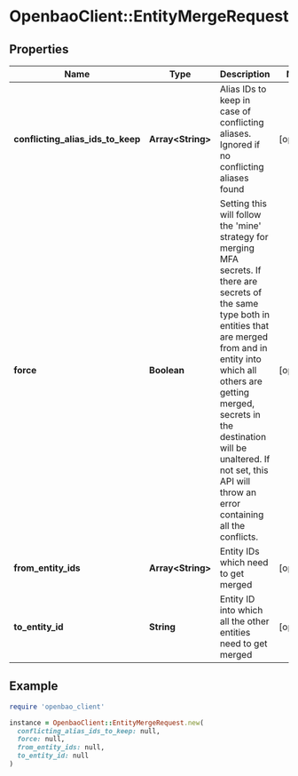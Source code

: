 # OpenbaoClient::EntityMergeRequest

## Properties

| Name | Type | Description | Notes |
| ---- | ---- | ----------- | ----- |
| **conflicting_alias_ids_to_keep** | **Array&lt;String&gt;** | Alias IDs to keep in case of conflicting aliases. Ignored if no conflicting aliases found | [optional] |
| **force** | **Boolean** | Setting this will follow the &#39;mine&#39; strategy for merging MFA secrets. If there are secrets of the same type both in entities that are merged from and in entity into which all others are getting merged, secrets in the destination will be unaltered. If not set, this API will throw an error containing all the conflicts. | [optional] |
| **from_entity_ids** | **Array&lt;String&gt;** | Entity IDs which need to get merged | [optional] |
| **to_entity_id** | **String** | Entity ID into which all the other entities need to get merged | [optional] |

## Example

```ruby
require 'openbao_client'

instance = OpenbaoClient::EntityMergeRequest.new(
  conflicting_alias_ids_to_keep: null,
  force: null,
  from_entity_ids: null,
  to_entity_id: null
)
```

